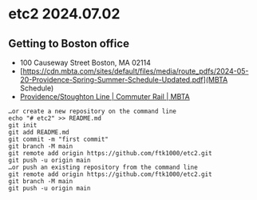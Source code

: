 # etc2  2024.07.02


## Getting to Boston office

* 100 Causeway Street Boston, MA 02114
* [https://cdn.mbta.com/sites/default/files/media/route_pdfs/2024-05-20-Providence-Spring-Summer-Schedule-Updated.pdf](MBTA Schedule)
* [Providence/Stoughton Line | Commuter Rail | MBTA](https://www.mbta.com/schedules/CR-Providence/timetable)









```
…or create a new repository on the command line
echo "# etc2" >> README.md
git init
git add README.md
git commit -m "first commit"
git branch -M main
git remote add origin https://github.com/ftk1000/etc2.git
git push -u origin main
…or push an existing repository from the command line
git remote add origin https://github.com/ftk1000/etc2.git
git branch -M main
git push -u origin main
```

